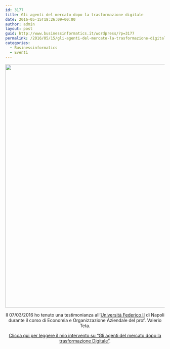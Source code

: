 ```yaml
---
id: 3177
title: Gli agenti del mercato dopo la trasformazione digitale
date: 2016-05-15T18:26:09+00:00
author: admin
layout: post
guid: http://www.businessinformatics.it/wordpress/?p=3177
permalink: /2016/05/15/gli-agenti-del-mercato-la-trasformazione-digitale/
categories:
  - Businessinformatics
  - Eventi
---
```

<img class="aligncenter wp-image-3453 size-large" src="https://www.marcofromsicily.com/wp-content/uploads/2016/05/federico2napoli-1024x768.jpg" alt="" width="1024" height="768" srcset="https://www.marcofromsicily.com/wp-content/uploads/2016/05/federico2napoli.jpg 1024w, https://www.marcofromsicily.com/wp-content/uploads/2016/05/federico2napoli-300x225.jpg 300w, https://www.marcofromsicily.com/wp-content/uploads/2016/05/federico2napoli-768x576.jpg 768w" sizes="(max-width: 1024px) 100vw, 1024px" />

<p style="text-align: center;">
  Il 07/03/2016 ho tenuto una testimonianza all&#8217;<a href="http://www.unina.it/" target="_blank" rel="noopener noreferrer">Università Federico II</a> di Napoli durante il corso di Economia e Organizzazione Aziendale del prof. Valerio Teta.
</p>

<p style="text-align: center;">
  <a href="http://www.slideshare.net/marcofromsicily/gli-agenti-del-mercato-dopo-la-trasofrmazione-digitale">Clicca qui per leggere il mio intervento su &#8220;Gli agenti del mercato dopo la trasformazione Digitale&#8221;</a>.<br /> <!--:-->
</p>

<p style="text-align: center;">